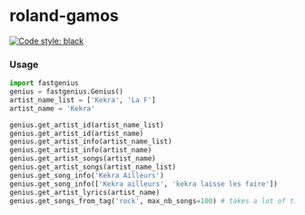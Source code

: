 # roland-gamos

[![Code style: black](https://img.shields.io/badge/code%20style-black-000000.svg)](https://github.com/psf/black)



### Usage
````python
import fastgenius
genius = fastgenius.Genius()
artist_name_list = ['Kekra', 'La F']
artist_name = 'Kekra'

genius.get_artist_id(artist_name_list)
genius.get_artist_id(artist_name)
genius.get_artist_info(artist_name_list)
genius.get_artist_info(artist_name)
genius.get_artist_songs(artist_name)
genius.get_artist_songs(artist_name_list)
genius.get_song_info('Kekra Ailleurs')
genius.get_song_info(['Kekra ailleurs', 'kekra laisse les faire'])
genius.get_artist_lyrics(artist_name)
genius.get_songs_from_tag('rock', max_nb_songs=100) # takes a lot of time
````